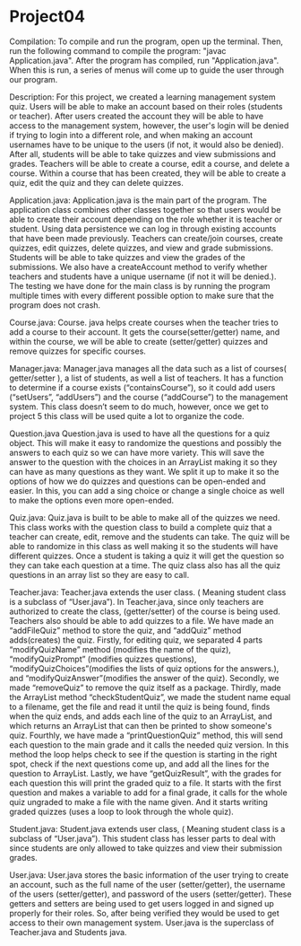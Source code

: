 # Project04

Compilation: To compile and run the program, open up the terminal. Then, run the following command to compile the program: "javac Application.java". After the program has compiled, run "Application.java". When this is run, a series of menus will come up to guide the user through our program.

Description:
For this project, we created a learning management system quiz. Users will be able to make an account based on their roles (students or teacher). After users created the account they will be able to have access to the management system, however, the user's login will be denied if trying to login into a different role, and when making an account usernames have to be unique to the users   (if not, it would also be denied). After all, students will be able to take quizzes and view submissions and grades. Teachers will be able to create a course, edit a course, and delete a course. Within a course that has been created, they will be able to create a quiz, edit the quiz and they can delete quizzes.

Application.java:
Application.java is the main part of the program. The application class combines other classes together so that users would be able to create their account depending on the role whether it is teacher or student. Using data persistence we can log in through existing accounts that have been made previously. Teachers can create/join courses, create quizzes, edit quizzes, delete quizzes, and view and grade submissions. Students will be able to take quizzes and view the grades of the submissions. We also have a createAccount method to verify whether teachers and students have a unique username (if not it will be denied.). The testing we have done for the main class is by running the program multiple times with every different possible option to make sure that the program does not crash.

Course.java:
Course. java helps create courses when the teacher tries to add a course to their account. It gets the course(setter/getter) name, and within the course, we will be able to create (setter/getter) quizzes and remove quizzes for specific courses. 

Manager.java:
Manager.java manages all the data such as a list of courses( getter/setter ), a list of students, as well a list of teachers. It has a function to determine if a course exists (“containsCourse”), so it could add users (“setUsers”, “addUsers”) and the course (“addCourse”) to the management system. This class doesn’t seem to do much, however, once we get to project 5 this class will be used quite a lot to organize the code. 


Question.java
Question.java is used to have all the questions for a quiz object. This will make it easy to randomize the questions and possibly the answers to each quiz so we can have more variety. This will save the answer to the question with the choices in an ArrayList making it so they can have as many questions as they want. We split it up to make it so the options of how we do quizzes and questions can be open-ended and easier. In this, you can add a sing choice or change a single choice as well to make the options even more open-ended. 

Quiz.java:
Quiz.java is built to be able to make all of the quizzes we need. This class works with the question class to build a complete quiz that a teacher can create, edit, remove and the students can take. The quiz will be able to randomize in this class as well making it so the students will have different quizzes. Once a student is taking a quiz it will get the question so they can take each question at a time. The quiz class also has all the quiz questions in an array list so they are easy to call.

Teacher.java:
Teacher.java extends the user class. ( Meaning student class is a subclass of “User.java”). In Teacher.java, since only teachers are authorized to create the class, (getter/setter) of the course is being used. Teachers also should be able to add quizzes to a file. We have made an “addFileQuiz” method to store the quiz, and “addQuiz” method adds(creates) the quiz. Firstly, for editing quiz, we separated 4 parts “modifyQuizName” method (modifies the name of the quiz), “modifyQuizPrompt” (modifies quizzes questions), “modifyQuizChoices”(modifies the lists of quiz options for the answers.), and  “modifyQuizAnswer”(modifies the answer of the quiz). Secondly, we made “removeQuiz” to remove the quiz itself as a package. Thirdly, made the ArrayList method “checkStudentQuiz”, we made the student name equal to a filename, get the file and read it until the quiz is being found, finds when the quiz ends, and adds each line of the quiz to an ArrayList, and which returns an ArrayList that can then be printed to show someone's quiz. Fourthly, we have made a “printQuestionQuiz” method, this will send each question to the main grade and it calls the needed quiz version. In this method the loop helps check to see if the question is starting in the right spot, check if the next questions come up, and add all the lines for the question to ArrayList. Lastly, we have “getQuizResult”, with the grades for each question this will print the graded quiz to a file. It starts with the first question and makes a variable to add for a final grade, it calls for the whole quiz ungraded to make a file with the name given. And it starts writing graded quizzes (uses a loop to look through the whole quiz).

Student.java:
Student.java extends user class, ( Meaning student class is a subclass of “User.java”). This student class has lesser parts to deal with since students are only allowed to take quizzes and view their submission grades. 


User.java:
User.java stores the basic information of the user trying to create an account, such as the full name of the user (setter/getter), the username of the users (setter/getter), and password of the users (setter/getter). These getters and setters are being used to get users logged in and signed up properly for their roles. So, after being verified they would be used to get access to their own management system. User.java is the superclass of  Teacher.java and Students java.
